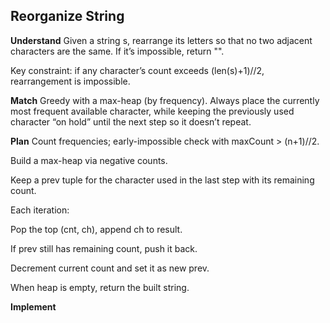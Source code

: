 ## Reorganize String
**Understand**
Given a string s, rearrange its letters so that no two adjacent characters are the same. If it’s impossible, return "".

Key constraint: if any character’s count exceeds (len(s)+1)//2, rearrangement is impossible.

**Match**
Greedy with a max-heap (by frequency). Always place the currently most frequent available character, while keeping the previously used character “on hold” until the next step so it doesn’t repeat.

**Plan**
Count frequencies; early-impossible check with maxCount > (n+1)//2.

Build a max-heap via negative counts.

Keep a prev tuple for the character used in the last step with its remaining count.

Each iteration:

Pop the top (cnt, ch), append ch to result.

If prev still has remaining count, push it back.

Decrement current count and set it as new prev.

When heap is empty, return the built string.

**Implement**
